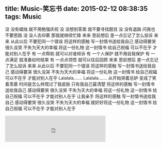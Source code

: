 title: Music-笑忘书
date: 2015-02-12 08:38:35
tags: Music
---

没 没有蜡烛 就不用勉强庆祝
没 没想到答案 就不要寻找题目
没 没有退路 问我也不要思路
没 没人去仰慕 那我就继续忙碌
来来 思前想后
差一点忘记了怎么投诉
来来 从此以后 不要犯同一个错误
将这样的感触 写一封情书送给我自己
感动得要哭 很久没哭
不失为天大的幸福 将这一份礼物
这一封情书 给自己祝福
可以不在乎 才能对别人在乎
有 一点帮助 就可以对谁倾诉
有 一个人保护 就不用自我保护
有 一点满足 就准备如何结束
有 一点点领悟 就可以往后回顾
来来 思前想后
差一点忘记了怎么投诉
来来 从此以后 不要犯同一个错误
将这样的感触 写一封情书送给我自己
感动得要哭 很久没哭
不失为天大的幸福 将这一份礼物
这一封情书 给自己祝福
可以不在乎 才能对别人在乎
Lalalala....... Lalalala.......
从开始哭着忌妒 变成了笑着羡慕
时间是怎么样爬过了我皮肤
只有我自己最清楚
将这样的感触 写一封情书送给我自己
感动得要哭 很久没哭
不失为天大的幸福 将这一份礼物
这一封情书 给自己祝福
可以不在乎 才能对别人在乎
让我亲手 将这样的感触
写一封情书送给我自己
感动得要哭 很久没哭
不失为天大的幸福
就好好将这一份礼物
这一封情书 给自己祝福
可以不在乎 才能对别人在乎
<iframe frameborder="no" border="0" marginwidth="0" marginheight="0" width=330 height=86 src="http://music.163.com/outchain/player?type=2&id=299601&auto=1&height=66"></iframe>
